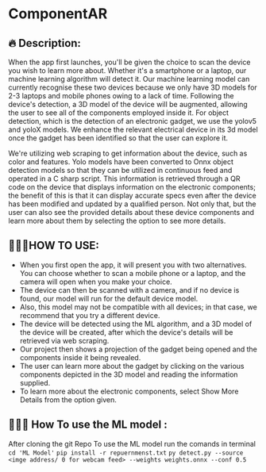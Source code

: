 # ComponentAR

## 🔥 Description:
When the app first launches, you'll be given the choice to scan the device you wish to learn more about. Whether it's a smartphone or a laptop, our machine learning algorithm will detect it. Our machine learning model can currently recognise these two devices because we only have 3D models for 2-3 laptops and mobile phones owing to a lack of time. Following the device's detection, a 3D model of the device will be augmented, allowing the user to see all of the components employed inside it. For object detection, which is the detection of an electronic gadget, we use the yolov5 and yoloX models. We enhance the relevant electrical device in its 3d model once the gadget has been identified so that the user can explore it.
 
We're utilizing web scraping to get information about the device, such as color and features. Yolo models have been converted to Onnx object detection models so that they can be utilized in continuous feed and operated in a C sharp script. This information is retrieved through a QR code on the device that displays information on the electronic components; the benefit of this is that it can display accurate specs even after the device has been modified and updated by a qualified person. Not only that, but the user can also see the provided details about these device components and learn more about them by selecting the option to see more details.

## 👨🏻‍🔬HOW TO USE:
 - When you first open the app, it will present you with two alternatives. You can choose whether to scan a mobile phone or a laptop, and the camera will open when you make your choice.
 - The device can then be scanned with a camera, and if no device is found, our model will run for the default device model.
 - Also, this model may not be compatible with all devices; in that case, we recommend that you try a different device.
 - The device will be detected using the ML algorithm, and a 3D model of the device will be created, after which the device's details will be retrieved via web scraping.
 - Our project then shows a projection of the gadget being opened and the components inside it being revealed.
 - The user can learn more about the gadget by clicking on the various components depicted in the 3D model and reading the        information supplied.
 - To learn more about the electronic components, select Show More Details from the option given.

## 👩🏼‍🔬 How To use the ML model :
After cloning the git Repo
To use the ML model run the comands in terminal 
`cd 'ML Model'`
`pip install -r repuernmenst.txt`
`py detect.py --source <imge address/ 0 for webcam feed> --weights weights.onnx --conf 0.5`

